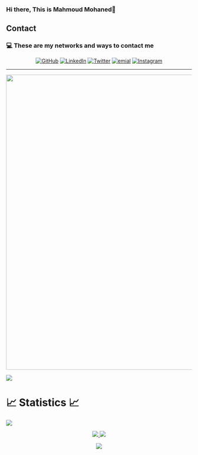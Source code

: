 

### Hi there, This is Mahmoud Mohaned👋 



<!--
**Mahmoud1499/Mahmoud1499** is a ✨ _special_ ✨ repository because its `README.md` (this file) appears on your GitHub profile.

Here are some ideas to get you started:

- 🔭 I’m currently working on ...
  🌱 I’m currently learning open source technologies
- 👯 I’m looking to collaborate on ...
- 🤔 I’m looking for help with ...
- 💬 Ask me about ...
- 📫 How to reach me: ...
- 😄 Pronouns: ...
- ⚡ Fun fact: ...
-->







## Contact

### :computer: These are my networks and ways to contact me
<p align="center">
	<a href="https://github.com/Mahmoud1499"><img src="https://camo.githubusercontent.com/439d559885a8195d5a91a92f8a72e29767e011b9a15933e26f28a0b551c5706d/68747470733a2f2f696d672e69636f6e73382e636f6d2f627562626c65732f35302f3030303030302f6769746875622e706e67" alt="GitHub" data-canonical-src="https://img.icons8.com/bubbles/50/000000/github.png" style="max-width:100%;"></a>
	<a href="https://www.linkedin.com/in/mahmoud1499" rel="nofollow"><img src="https://camo.githubusercontent.com/4710c8417adc9fc1e9fe4b44a7f6b2451d053cdfc0ac97550b67dc268973b14e/68747470733a2f2f696d672e69636f6e73382e636f6d2f627562626c65732f35302f3030303030302f6c696e6b6564696e2e706e67" alt="LinkedIn" data-canonical-src="https://img.icons8.com/bubbles/50/000000/linkedin.png" style="max-width:100%;"></a>
	<a href="[https://twitter.com/Mahmoud_1499]" rel="nofollow"><img src="https://camo.githubusercontent.com/008f85aee25d0f5bc0cf1c094b9119cadd815195417779a7d94623aa2d6ed53f/68747470733a2f2f696d672e69636f6e73382e636f6d2f627562626c65732f35302f3030303030302f747769747465722d636972636c65642e706e67" alt="Twitter" data-canonical-src="https://img.icons8.com/bubbles/50/000000/twitter-circled.png" style="max-width:100%;"></a>
	<a href="mailto:mahmoudmahmed1499@gmail.com"><img src="https://camo.githubusercontent.com/c841b41a94a72ef5dc5fcdb9e7b92951d73541fdbf0b62d7459cba13a9d8e016/68747470733a2f2f696d672e69636f6e73382e636f6d2f627562626c65732f35302f3030303030302f656d61696c2e706e67" alt="emial" data-canonical-src="https://img.icons8.com/bubbles/50/000000/email.png" style="max-width:100%;"></a>
  <a href="https://www.instagram.com/mahmoud.1499/" rel="nofollow"><img src="https://www.edigitalagency.com.au/wp-content/uploads/new-Instagram-logo-white-full-gradient-colour-background-900x900.png" alt="Instagram" data-canonical-src="https://img.icons8.com/bubbles/50/000000/instagram.png" style="max-width:100%;"></a>
</p>

---
<p align="center">
<img width=800 src="https://github-profile-trophy.vercel.app/?username=Mahmoud1499&margin-w=10&row=1&theme=gruvbox&no-bg=true"/>
</p>

![](https://activity-graph.herokuapp.com/graph?username=Mahmoud1499&theme=react-dark)


# 📈 Statistics 📈
![](https://komarev.com/ghpvc/?username=Mahmoud1499&color=447ff7&label=Visitor+count)

<p align="center">
  <a href="https://github.com/Mahmoud1499">
    <img src="https://github-readme-stats.vercel.app/api?username=Mahmoud1499&show_icons=true&theme=github_dark&hide_border=true" />
    <img src="https://github-readme-streak-stats.herokuapp.com/?user=Mahmoud1499&theme=github-dark-blue&hide_border=true" />

[//]: # (    <img src="https://activity-graph.herokuapp.com/graph?username=Mahmoud1499&theme=react-dark" />)
</a>
</p>


<p  align="center">
<img src="https://user-images.githubusercontent.com/73097560/115834477-dbab4500-a447-11eb-908a-139a6edaec5c.gif">             
<br>
